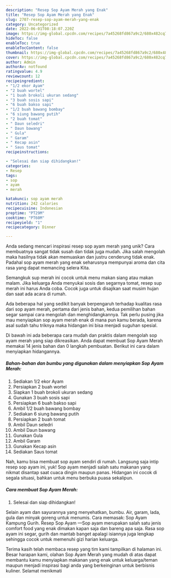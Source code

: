 ```yaml
---
description: "Resep Sop Ayam Merah yang Enak"
title: "Resep Sop Ayam Merah yang Enak"
slug: 2707-resep-sop-ayam-merah-yang-enak
category: Uncategorized
date: 2022-06-01T08:18:07.220Z
image: https://img-global.cpcdn.com/recipes/7a45268fd867a9c2/680x482cq70/sop-ayam-merah-foto-resep-utama.jpg
hideToc: false
enableToc: true
enableTocContent: false
thumbnail: https://img-global.cpcdn.com/recipes/7a45268fd867a9c2/680x482cq70/sop-ayam-merah-foto-resep-utama.jpg
cover: https://img-global.cpcdn.com/recipes/7a45268fd867a9c2/680x482cq70/sop-ayam-merah-foto-resep-utama.jpg
author: Admin
authorAv: notfound
ratingvalue: 4.9
reviewcount: 12
recipeingredient:
- "1/2 ekor Ayam"
- "2 buah wortel"
- "1 buah brokoli ukuran sedang"
- "3 buah sosis sapi"
- "6 buah bakso sapi"
- "1/2 buah bawang bombay"
- "6 siung bawang putih"
- "2 buah tomat"
- " Daun seledri"
- " Daun bawang"
- " Gula"
- " Garam"
- " Kecap asin"
- " Saus tomat"
recipeinstructions:

- "Selesai dan siap dihidangkan!"
categories:
- Resep
tags:
- sop
- ayam
- merah

katakunci: sop ayam merah 
nutrition: 242 calories
recipecuisine: Indonesian
preptime: "PT29M"
cooktime: "PT60M"
recipeyield: "1"
recipecategory: Dinner

---
```





Anda sedang mencari inspirasi resep sop ayam merah yang unik? Cara membuatnya sangat tidak susah dan tidak juga mudah. Jika salah mengolah maka hasilnya tidak akan memuaskan dan justru cenderung tidak enak. Padahal sop ayam merah yang enak seharusnya mempunyai aroma dan cita rasa yang dapat memancing selera Kita.





Semangkuk sup merah ini cocok untuk menu makan siang atau makan malam. Jika keluarga Anda menyukai sosis dan segarnya tomat, resep sup merah ini harus Anda coba. Cocok juga untuk disajikan saat musim hujan dan saat ada acara di rumah.

Ada beberapa hal yang sedikit banyak berpengaruh terhadap kualitas rasa dari sop ayam merah, pertama dari jenis bahan, kedua pemilihan bahan segar sampai cara mengolah dan menghidangkannya. Tak perlu pusing jika mau menyiapkan sop ayam merah enak di mana pun kamu berada, karena asal sudah tahu triknya maka hidangan ini bisa menjadi suguhan spesial.






Di bawah ini ada beberapa cara mudah dan praktis dalam mengolah sop ayam merah yang siap dikreasikan. Anda dapat membuat Sop Ayam Merah memakai 14 jenis bahan dan 0 langkah pembuatan. Berikut ini cara dalam menyiapkan hidangannya.

<!--inarticleads1-->

##### Bahan-bahan dan bumbu yang digunakan dalam menyiapkan Sop Ayam Merah:

1. Sediakan 1/2 ekor Ayam
1. Persiapkan 2 buah wortel
1. Siapkan 1 buah brokoli ukuran sedang
1. Gunakan 3 buah sosis sapi
1. Persiapkan 6 buah bakso sapi
1. Ambil 1/2 buah bawang bombay
1. Sediakan 6 siung bawang putih
1. Persiapkan 2 buah tomat
1. Ambil  Daun seledri
1. Ambil  Daun bawang
1. Gunakan  Gula
1. Ambil  Garam
1. Gunakan  Kecap asin
1. Sediakan  Saus tomat


Nah, kamu bisa membuat sop ayam sendiri di rumah. Langsung saja intip resep sop ayam ini, yuk! Sop ayam menjadi salah satu makanan yang nikmat disantap saat cuaca dingin maupun panas. Hidangan ini cocok di segala situasi, bahkan untuk menu berbuka puasa sekalipun. 

<!--inarticleads2-->

##### Cara membuat Sop Ayam Merah:


1. Selesai dan siap dihidangkan!

Selain ayam dan sayurannya yang menyehatkan, bumbu. Air, garam, lada, gula dan minyak goreng untuk menumis. Cara memasak: Sop Ayam Kampung Gurih. Resep Sop Ayam —Sop ayam merupakan salah satu jenis comfort food yang enak dimakan kapan saja dan bareng apa saja. Rasa sop ayam ini segar, gurih dan mantab banget apalagi isiannya juga lengkap sehingga cocok untuk memenuhi gizi harian keluarga. 

Terima kasih telah membaca resep yang tim kami tampilkan di halaman ini. Besar harapan kami, olahan Sop Ayam Merah yang mudah di atas dapat membantu kamu menyiapkan makanan yang enak untuk keluarga/teman maupun menjadi inspirasi bagi anda yang berkeinginan untuk berbisnis kuliner. Selamat menikmati
